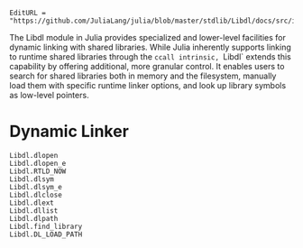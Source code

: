 ```@meta
EditURL = "https://github.com/JuliaLang/julia/blob/master/stdlib/Libdl/docs/src/index.md"
```

The Libdl module in Julia provides specialized and lower-level facilities for dynamic linking with shared libraries. While Julia
inherently supports linking to runtime shared libraries through the `ccall intrinsic, `Libdl` extends this capability by offering additional, more
granular control. It enables users to search for shared libraries both in memory and the filesystem, manually load them with specific runtime linker options, and look up
library symbols as low-level pointers.

# Dynamic Linker

```@docs
Libdl.dlopen
Libdl.dlopen_e
Libdl.RTLD_NOW
Libdl.dlsym
Libdl.dlsym_e
Libdl.dlclose
Libdl.dlext
Libdl.dllist
Libdl.dlpath
Libdl.find_library
Libdl.DL_LOAD_PATH
```
